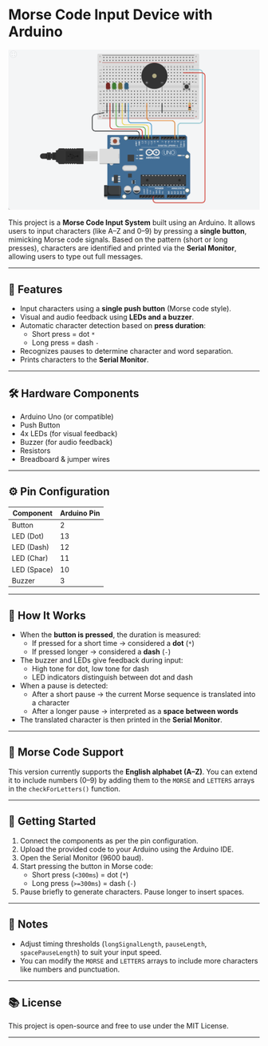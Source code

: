 # Morse Code Input Device with Arduino

![Circuit Diagram](header.png)

This project is a **Morse Code Input System** built using an Arduino. It allows users to input characters (like A–Z and 0–9) by pressing a **single button**, mimicking Morse code signals. Based on the pattern (short or long presses), characters are identified and printed via the **Serial Monitor**, allowing users to type out full messages.

---

## 🔧 Features

- Input characters using a **single push button** (Morse code style).
- Visual and audio feedback using **LEDs and a buzzer**.
- Automatic character detection based on **press duration**:
  - Short press = dot `*`
  - Long press = dash `-`
- Recognizes pauses to determine character and word separation.
- Prints characters to the **Serial Monitor**.

---

## 🛠 Hardware Components

- Arduino Uno (or compatible)
- Push Button
- 4x LEDs (for visual feedback)
- Buzzer (for audio feedback)
- Resistors
- Breadboard & jumper wires

---

## ⚙️ Pin Configuration

| Component     | Arduino Pin |
|---------------|--------------|
| Button        | 2            |
| LED (Dot)     | 13           |
| LED (Dash)    | 12           |
| LED (Char)    | 11           |
| LED (Space)   | 10           |
| Buzzer        | 3            |

---

## 🧠 How It Works

- When the **button is pressed**, the duration is measured:
  - If pressed for a short time → considered a **dot** (`*`)
  - If pressed longer → considered a **dash** (`-`)
- The buzzer and LEDs give feedback during input:
  - High tone for dot, low tone for dash
  - LED indicators distinguish between dot and dash
- When a pause is detected:
  - After a short pause → the current Morse sequence is translated into a character
  - After a longer pause → interpreted as a **space between words**
- The translated character is then printed in the **Serial Monitor**.

---

## 🧪 Morse Code Support

This version currently supports the **English alphabet (A–Z)**. You can extend it to include numbers (0–9) by adding them to the `MORSE` and `LETTERS` arrays in the `checkForLetters()` function.

---

## 🚀 Getting Started

1. Connect the components as per the pin configuration.
2. Upload the provided code to your Arduino using the Arduino IDE.
3. Open the Serial Monitor (9600 baud).
4. Start pressing the button in Morse code:
   - Short press (`<300ms`) = dot (`*`)
   - Long press (`>=300ms`) = dash (`-`)
5. Pause briefly to generate characters. Pause longer to insert spaces.

---

## 📝 Notes

- Adjust timing thresholds (`longSignalLength`, `pauseLength`, `spacePauseLength`) to suit your input speed.
- You can modify the `MORSE` and `LETTERS` arrays to include more characters like numbers and punctuation.

---

## 📚 License

This project is open-source and free to use under the MIT License.

---
